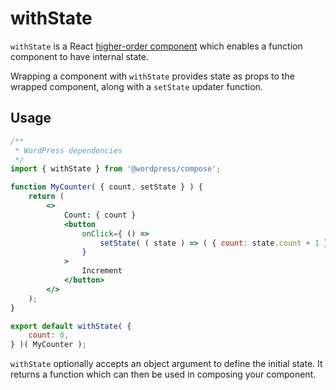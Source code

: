 # withState

`withState` is a React [higher-order component](https://facebook.github.io/react/docs/higher-order-components.html) which enables a function component to have internal state.

Wrapping a component with `withState` provides state as props to the wrapped component, along with a `setState` updater function.

## Usage

```jsx
/**
 * WordPress dependencies
 */
import { withState } from '@wordpress/compose';

function MyCounter( { count, setState } ) {
	return (
		<>
			Count: { count }
			<button
				onClick={ () =>
					setState( ( state ) => ( { count: state.count + 1 } ) )
				}
			>
				Increment
			</button>
		</>
	);
}

export default withState( {
	count: 0,
} )( MyCounter );
```

`withState` optionally accepts an object argument to define the initial state. It returns a function which can then be used in composing your component.
